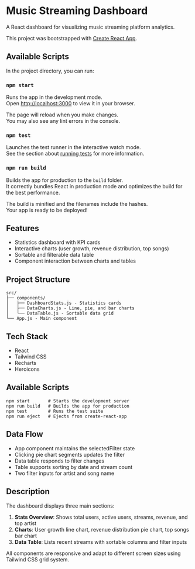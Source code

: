 # Music Streaming Dashboard

A React dashboard for visualizing music streaming platform analytics.

This project was bootstrapped with [Create React App](https://github.com/facebook/create-react-app).

## Available Scripts

In the project directory, you can run:

### `npm start`

Runs the app in the development mode.\
Open [http://localhost:3000](http://localhost:3000) to view it in your browser.

The page will reload when you make changes.\
You may also see any lint errors in the console.

### `npm test`

Launches the test runner in the interactive watch mode.\
See the section about [running tests](https://facebook.github.io/create-react-app/docs/running-tests) for more information.

### `npm run build`

Builds the app for production to the `build` folder.\
It correctly bundles React in production mode and optimizes the build for the best performance.

The build is minified and the filenames include the hashes.\
Your app is ready to be deployed!

## Features

- Statistics dashboard with KPI cards
- Interactive charts (user growth, revenue distribution, top songs)
- Sortable and filterable data table
- Component interaction between charts and tables

## Project Structure

```
src/
├── components/
│   ├── DashboardStats.js - Statistics cards
│   ├── DataCharts.js - Line, pie, and bar charts
│   └── DataTable.js - Sortable data grid
└── App.js - Main component
```

## Tech Stack

- React
- Tailwind CSS
- Recharts
- Heroicons

## Available Scripts

```
npm start       # Starts the development server
npm run build   # Builds the app for production
npm test        # Runs the test suite
npm run eject   # Ejects from create-react-app
```

## Data Flow

- App component maintains the selectedFilter state
- Clicking pie chart segments updates the filter
- Data table responds to filter changes
- Table supports sorting by date and stream count
- Two filter inputs for artist and song name

## Description

The dashboard displays three main sections:

1. **Stats Overview**: Shows total users, active users, streams, revenue, and top artist
2. **Charts**: User growth line chart, revenue distribution pie chart, top songs bar chart
3. **Data Table**: Lists recent streams with sortable columns and filter inputs

All components are responsive and adapt to different screen sizes using Tailwind CSS grid system.
